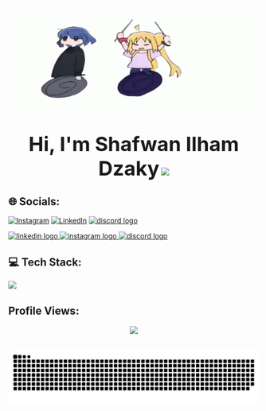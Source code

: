 <div align="center">
  <img src="ryo.gif" alt="GitHub Banner" width="100%" height="220px" />
</div>

##

<div align="center">
  <b style="font-size:40px">Hi, I'm Shafwan Ilham Dzaky</b>
  <img src="https://media.giphy.com/media/hvRJCLFzcasrR4ia7z/giphy.gif" width="45">
</div>

## 🌐 Socials:

<p align="left">
  <a href="https://instagram.com/rosyimuth" target="_blank"><img src="https://skillicons.dev/icons?i=instagram" alt="Instagram" height="40px"></a>
  <a href="https://linkedin.com/in/rosyimuth" target="_blank"><img src="https://skillicons.dev/icons?i=linkedin" alt="LinkedIn" height="40px"></a>
  <a href="https://discord.com/users/shfwn_" target="_blank">
    <img src="https://skillicons.dev/icons?i=discord" height="40px" alt="discord logo" />
  </a>
</p>

<p align="left">
  <a href="https://www.linkedin.com/in/shafwan-ilham-dzaky" target="_blank">
    <img src="https://skillicons.dev/icons?i=linkedin" height="40px" alt="linkedin logo" />
  </a>
  <a href="https://www.instagram.com/shffky_" target="_blank">
    <img src="https://skillicons.dev/icons?i=instagram" height="40px" alt="instagram logo" />
  </a>
  <a href="https://discord.com/users/shfwn_" target="_blank">
    <img src="https://skillicons.dev/icons?i=discord" height="40px" alt="discord logo" />
  </a>
</p>

## 💻 Tech Stack:

<p align="left">
  <a href="https://www.linkedin.com/in/shafwan-ilham-dzaky">
    <img src="https://skillicons.dev/icons?i=css,js,go,python,php,tailwindcss,bootstrap,mysql,npm,laravel,nodejs,svelte,react,git,github,figma" />
  </a>
</p>

## Profile Views:

<div align="center">
  <img src="https://profile-counter.glitch.me/shfwnz/count.svg?"  />
</div>

##

<picture>
  <source media="(prefers-color-scheme: dark)" srcset="https://raw.githubusercontent.com/shfwnz/shfwnz/output/github-snake-dark.svg" />
  <source media="(prefers-color-scheme: light)" srcset="https://raw.githubusercontent.com/shfwnz/shfwnz/output/github-snake.svg" />
  <img alt="github-snake" src="https://raw.githubusercontent.com/shfwnz/shfwnz/output/github-snake.svg" />
</picture>

<!--

## 📊 GitHub Stats:

![](https://github-readme-stats.vercel.app/api?username=shfwnz&theme=dark&hide_border=false&include_all_commits=false&count_private=false)
![](https://github-readme-streak-stats.herokuapp.com/?user=shfwnz&theme=dark&hide_border=false)<br/>
![](https://github-readme-stats.vercel.app/api/top-langs/?username=shfwnz&theme=dark&hide_border=false&include_all_commits=false&count_private=false&layout=compact)

-->
